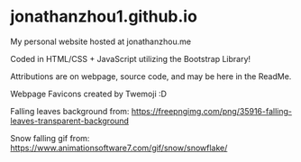 # jonathanzhou1.github.io
My personal website hosted at jonathanzhou.me

Coded in HTML/CSS + JavaScript utilizing the Bootstrap Library!

Attributions are on webpage, source code, and may be here in the ReadMe.

Webpage Favicons created by Twemoji :D

Falling leaves background from:
https://freepngimg.com/png/35916-falling-leaves-transparent-background

Snow falling gif from:
https://www.animationsoftware7.com/gif/snow/snowflake/

